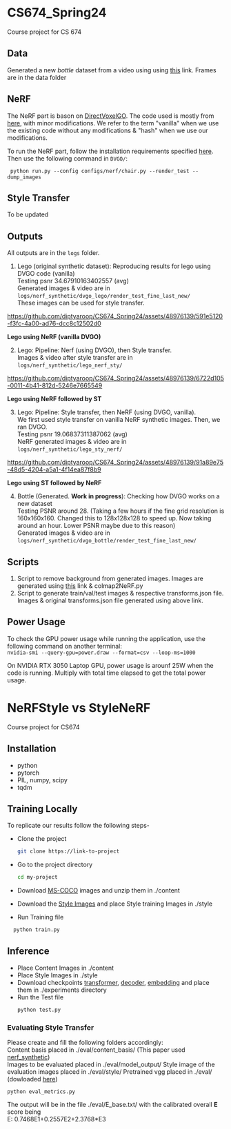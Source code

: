 # CS674_Spring24
Course project for CS 674

## Data
Generated a new *bottle* dataset from a video using using [this](https://github.com/NVlabs/instant-ngp/blob/master/docs/nerf_dataset_tips.md) link. Frames are in the data folder

## NeRF
The NeRF part is bason on [DirectVoxelGO](https://arxiv.org/pdf/2111.11215). The code used is mostly from [here](https://github.com/sunset1995/DirectVoxGO), with minor modifications. We refer to the term "vanilla" when we use the existing code without any modifications & "hash" when we use our modifications.

To run the NeRF part, follow the installation requirements specified [here](https://github.com/sunset1995/DirectVoxGO). Then use the following command in ```DVGO/```:

``` python run.py --config configs/nerf/chair.py --render_test --dump_images```

## Style Transfer
To be updated

## Outputs
All outputs are in the `logs` folder.
1. Lego (original synthetic dataset): Reproducing results for lego using DVGO code (vanilla)<br>
Testing psnr 34.67910163402557 (avg)<br>
Generated images & video are in `logs/nerf_synthetic/dvgo_lego/render_test_fine_last_new/`<br>
These images can be used for style transfer.<br>

https://github.com/diptyaroop/CS674_Spring24/assets/48976139/591e5120-f3fc-4a00-ad76-dcc8c12502d0

**Lego using NeRF (vanilla DVGO)**

2. Lego: Pipeline: Nerf (using DVGO), then Style transfer. <br>
Images & video after style transfer are in `logs/nerf_synthetic/lego_nerf_sty/`<br>

https://github.com/diptyaroop/CS674_Spring24/assets/48976139/6722d105-0011-4b41-812d-5246e7665549

**Lego using NeRF followed by ST**

3. Lego: Pipeline: Style transfer, then NeRF (using DVGO, vanilla). <br>
We first used style transfer on vanilla NeRF synthetic images. Then, we ran DVGO.<br>
Testing psnr 19.06837311387062 (avg)<br>
NeRF generated images & video are in `logs/nerf_synthetic/lego_sty_nerf/`<br>

https://github.com/diptyaroop/CS674_Spring24/assets/48976139/91a89e75-48d5-4204-a5a1-4f14ea87f8b9

**Lego using ST followed by NeRF**

4. Bottle (Generated. **Work in progress**): Checking how DVGO works on a new dataset<br>
Testing PSNR around 28. (Taking a few hours if the fine grid resolution is 160x160x160. Changed this to 128x128x128 to speed up. Now taking around an hour. Lower PSNR maybe due to this reason)<br>
Generated images & video are in `logs/nerf_synthetic/dvgo_bottle/render_test_fine_last_new/`<br>

## Scripts
1. Script to remove background from generated images. Images are generated using [this](https://github.com/NVlabs/instant-ngp/blob/master/docs/nerf_dataset_tips.md) link & colmap2NeRF.py
2. Script to generate train/val/test images & respective transforms.json file. Images & original transforms.json file generated using above link.

## Power Usage
To check the GPU power usage while running the application, use the following command on another terminal:<br>
`nvidia-smi --query-gpu=power.draw --format=csv --loop-ms=1000`

On NVIDIA RTX 3050 Laptop GPU, power usage is arounf 25W when the code is running. Multiply with total time
elapsed to get the total power usage.



# NeRFStyle vs StyleNeRF

Course project for CS674


## Installation

* python
* pytorch
* PIL, numpy, scipy
* tqdm
    
## Training Locally
To replicate our results follow the following steps-
* Clone the project

  ```bash
  git clone https://link-to-project
  ```

* Go to the project directory

  ```bash
  cd my-project
  ```

* Download [MS-COCO](http://images.cocodataset.org/zips/val2017.zip) images and unzip them in ./content
* Download the [Style Images](https://drive.google.com/file/d/1rLhs9hEEfuRXd_4FyCQgD2jKDVYMLa1B/view?usp=sharing) and place Style training Images in ./style

* Run Training file
  
```bash
  python train.py
```

## Inference

* Place Content Images in ./content
* Place Style Images in ./style
* Download checkpoints [transformer](https://drive.google.com/file/d/1piKfMau1bGwzjZQNI9BM3nUccacUFOsv/view?usp=sharing), [decoder](https://drive.google.com/file/d/1ZW9SuSBcS7COdsRyK-9ywKZ9y-WPaX6X/view?usp=sharing), [embedding](https://drive.google.com/file/d/1mx8u8aiqgPtg7YtV3Q7WRjMJz8wJQzS6/view?usp=sharing) and place them in ./experiments directory
* Run the Test file
    ```bash
    python test.py
    ```

### Evaluating Style Transfer
Please create and fill the following folders accordingly: <br>
Content basis placed in ./eval/content_basis/ (This paper used [nerf_synthetic](https://drive.google.com/drive/folders/128yBriW1IG_3NJ5Rp7APSTZsJqdJdfc1)) <br>
Images to be evaluated placed in ./eval/model_output/
Style image of the evaluation images placed in ./eval/style/
Pretrained vgg placed in ./eval/ (dowloaded [here](https://www.dropbox.com/s/xc78chba9ffs82a/vgg_conv.pth?e=1&dl=0))
```
python eval_metrics.py
```
The output will be in the file ./eval/E_base.txt/ with the calibrated overall <b>E</b> score being <br>
E: 0.7468E1+0.2557E2+2.3768*E3
